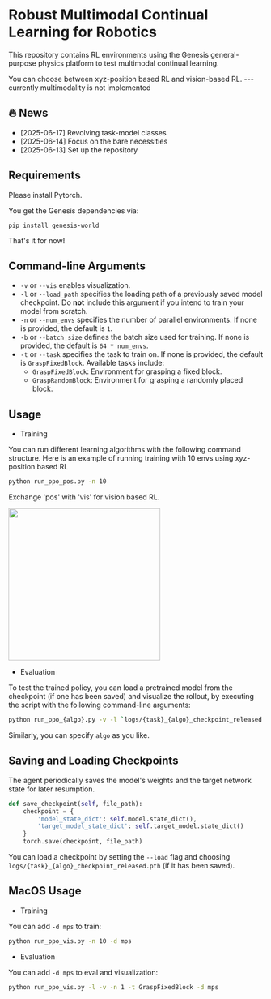 # Robust Multimodal Continual Learning for Robotics

This repository contains RL environments using the Genesis general-purpose physics platform to test multimodal continual learning.

You can choose between xyz-position based RL and vision-based RL. --- currently multimodality is not implemented


## 🔥 News

- [2025-06-17] Revolving task-model classes
- [2025-06-14] Focus on the bare necessities
- [2025-06-13] Set up the repository

  
## Requirements

Please install Pytorch.


You get the Genesis dependencies via: 
```
pip install genesis-world
```
That's it for now!


## Command-line Arguments

- `-v` or `--vis` enables visualization.
- `-l` or `--load_path` specifies the loading path of a previously saved model checkpoint. Do **not** include this argument if you intend to train your model from scratch.
- `-n` or `--num_envs` specifies the number of parallel environments. If none is provided, the default is `1`.
- `-b` or `--batch_size` defines the batch size used for training. If none is provided, the default is `64 * num_envs`.
- `-t` or `--task` specifies the task to train on. If none is provided, the default is `GraspFixedBlock`. Available tasks include:
  - `GraspFixedBlock`: Environment for grasping a fixed block.
  - `GraspRandomBlock`: Environment for grasping a randomly placed block.



## Usage

- Training

You can run different learning algorithms with the following command structure. Here is an example of running training with 10 envs using xyz-position based RL 
```bash
python run_ppo_pos.py -n 10
```
Exchange 'pos' with 'vis' for vision based RL. 


<img  src="figs/train.gif" width="300">

- Evaluation

To test the trained policy, you can load a pretrained model from the checkpoint (if one has been saved) and visualize the rollout, by executing the script with the following command-line arguments:
```bash
python run_ppo_{algo}.py -v -l `logs/{task}_{algo}_checkpoint_released.pth` 
```
Similarly, you can specify `algo` as you like.


## Saving and Loading Checkpoints

The agent periodically saves the model's weights and the target network state for later resumption. 

```python
def save_checkpoint(self, file_path):
    checkpoint = {
        'model_state_dict': self.model.state_dict(),
        'target_model_state_dict': self.target_model.state_dict()
    }
    torch.save(checkpoint, file_path)
```
You can load a checkpoint by setting the `--load` flag and choosing `logs/{task}_{algo}_checkpoint_released.pth` (if it has been saved).

## MacOS Usage

- Training

You can add `-d mps` to train:
```bash
python run_ppo_vis.py -n 10 -d mps
```

- Evaluation

You can add `-d mps` to eval and visualization:
```bash
python run_ppo_vis.py -l -v -n 1 -t GraspFixedBlock -d mps
```
